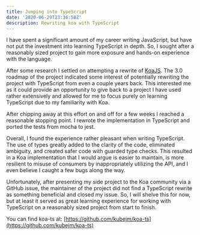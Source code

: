 ```yaml
---
title: Jumping into TypeScript 
date: '2020-06-29T23:36:50Z'
description: Rewriting koa with TypeScript 
---
```


I have spent a significant amount of my career writing JavaScript, but have not 
put the investment into learning TypeScript in depth.  So, I sought after a 
reasonably sized project to gain more exposure and hands-on experience with the 
language.

After some research I settled on attempting a rewrite of [KoaJS](https://koajs.com/).
The 3.0 roadmap of the project indicated some interest of potentially rewriting 
the project with TypeScript from even a couple years back.  This interested me 
as it could provide an opportunity to give back to a project I have used rather 
extensively and allowed for me to focus purely on learning TypeScript due to my
familiarity with Koa.

After chipping away at this effort on and off for a few weeks I reached a 
reasonable stopping point.  I rewrote the implementation in TypeScript and 
ported the tests from mocha to jest.

Overall, I found the experience rather pleasant when writing TypeScript.  The 
use of types greatly added to the clarity of the code, eliminated ambiguity, 
and created safer code with guarded type checks.  This resulted in a Koa 
implementation that I would argue is easier to maintain, is more resilient to 
misuse of consumers by inappropriately utilizing the API, and I even believe I 
caught a few bugs along the way.

Unfortunately, after presenting my side project to the Koa community via a 
GitHub issue, the maintainer of the project did not find a TypeScript rewrite 
as something beneficial and closed my issue.  So, I will shelve this for now, 
but at least it served as great learning experience for working with TypeScript 
on a reasonably sized project from start to finish.

You can find koa-ts at: [https://github.com/kubejm/koa-ts](https://github.com/kubejm/koa-ts)
